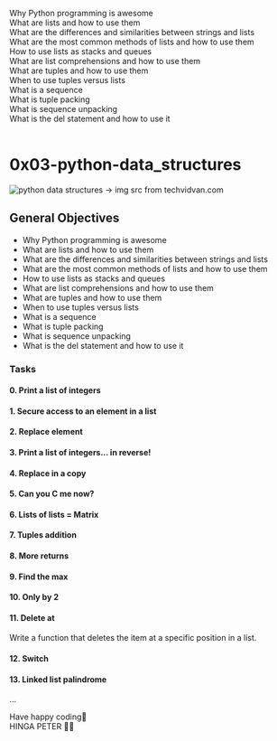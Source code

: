 Why Python programming is awesome<br>
What are lists and how to use them<br>
What are the differences and similarities between strings and lists<br>
What are the most common methods of lists and how to use them<br>
How to use lists as stacks and queues<br>
What are list comprehensions and how to use them<br>
What are tuples and how to use them<br>
When to use tuples versus lists<br>
What is a sequence<br>
What is tuple packing<br>
What is sequence unpacking<br>
What is the del statement and how to use it<br><br>

# 0x03-python-data_structures
<img src="https://techvidvan.com/tutorials/wp-content/uploads/sites/2/2020/01/python-data-structures.jpg" alt="python data structures -> img src from techvidvan.com" />

## General Objectives

- Why Python programming is awesome 
- What are lists and how to use them
- What are the differences and similarities between strings and lists
- What are the most common methods of lists and how to use them
- How to use lists as stacks and queues
- What are list comprehensions and how to use them
- What are tuples and how to use them
- When to use tuples versus lists
- What is a sequence
- What is tuple packing
- What is sequence unpacking
- What is the del statement and how to use it

### Tasks
#### 0. Print a list of integers

#### 1. Secure access to an element in a list

#### 2. Replace element

#### 3. Print a list of integers... in reverse!

#### 4. Replace in a copy

#### 5. Can you C me now?

#### 6. Lists of lists = Matrix

#### 7. Tuples addition

#### 8. More returns

#### 9. Find the max

#### 10. Only by 2

#### 11. Delete at 
 Write a function that deletes the item at a specific position in a list.

#### 12. Switch

#### 13. Linked list palindrome

...

Have happy coding🎉<br>
HINGA PETER 🐱‍👤
